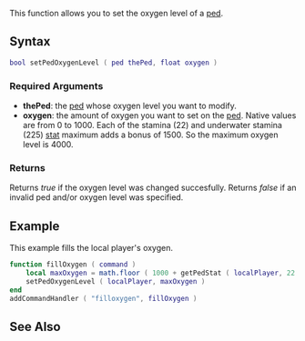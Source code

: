 This function allows you to set the oxygen level of a [ped](/ped.md "wikilink").

Syntax
------

``` lua
bool setPedOxygenLevel ( ped thePed, float oxygen )
```

### Required Arguments

-   **thePed**: the [ped](/ped.md "wikilink") whose oxygen level you want to modify.
-   **oxygen**: the amount of oxygen you want to set on the [ped](/ped.md "wikilink"). Native values are from 0 to 1000. Each of the stamina (22) and underwater stamina (225) [stat](/Template:Stats.md "wikilink") maximum adds a bonus of 1500. So the maximum oxygen level is 4000.

### Returns

Returns *true* if the oxygen level was changed succesfully. Returns *false* if an invalid ped and/or oxygen level was specified.

Example
-------

This example fills the local player's oxygen.

``` lua
function fillOxygen ( command )
    local maxOxygen = math.floor ( 1000 + getPedStat ( localPlayer, 22 ) * 1.5 + getPedStat ( localPlayer, 225 ) * 1.5 )
    setPedOxygenLevel ( localPlayer, maxOxygen )
end
addCommandHandler ( "filloxygen", fillOxygen )
```

See Also
--------

